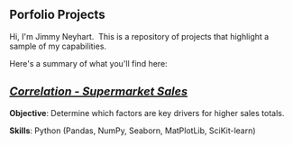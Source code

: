 <html>
<body data-gr-ext-installed="" data-new-gr-c-s-check-loaded="14.1172.0" data-new-gr-c-s-loaded="14.1172.0">
<h2>Porfolio Projects</h2>

<p>Hi, I&#39;m Jimmy Neyhart.&nbsp; This is a repository of projects that highlight a sample of my capabilities.&nbsp;</p>

<p>Here&#39;s a summary of what you&#39;ll find here:</p>

<h2 style="font-style:italic;"><span style="font-size:20px;"><a href="https://github.com/jimmyneyhart/PortfolioProjects/blob/main/Correlation%20-%20Supermarket%20Sales.ipynb">Correlation - Supermarket Sales</a></span></h2>

<p><strong>Objective</strong>: Determine which factors are key drivers for higher sales totals.</p>

<p><strong>Skills</strong>:&nbsp;Python (Pandas, NumPy, Seaborn, MatPlotLib, SciKit-learn)</p>
<grammarly-desktop-integration data-grammarly-shadow-root="true"></grammarly-desktop-integration></body>
</html>
